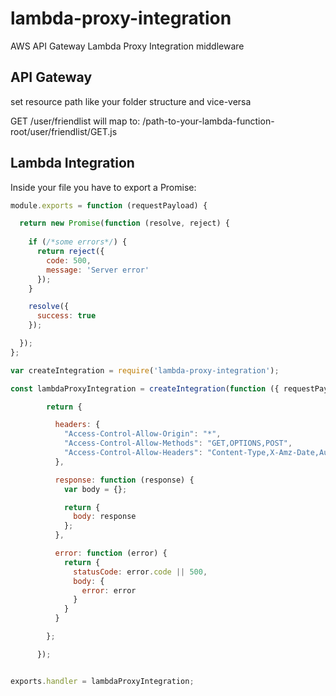 # lambda-proxy-integration
AWS API Gateway Lambda Proxy Integration middleware

## API Gateway
set resource path like your folder structure and vice-versa

GET /user/friendlist
will map to:
/path-to-your-lambda-function-root/user/friendlist/GET.js

## Lambda Integration
Inside your file you have to export a Promise:

```javascript
module.exports = function (requestPayload) {

  return new Promise(function (resolve, reject) {
  
    if (/*some errors*/) {
      return reject({
        code: 500,
        message: 'Server error'
      });
    }

    resolve({
      success: true
    });

  });
};

```


```javascript
var createIntegration = require('lambda-proxy-integration');

const lambdaProxyIntegration = createIntegration(function ({ requestPayload }) {

        return {

          headers: {
            "Access-Control-Allow-Origin": "*",
            "Access-Control-Allow-Methods": "GET,OPTIONS,POST",
            "Access-Control-Allow-Headers": "Content-Type,X-Amz-Date,Authorization,X-Api-Key,X-Amz-Security-Token"
          },

          response: function (response) {
            var body = {};

            return {
              body: response
            };
          },

          error: function (error) {
            return {
              statusCode: error.code || 500,
              body: {
                error: error
              }
            }
          }

        };

      });


exports.handler = lambdaProxyIntegration;
```


